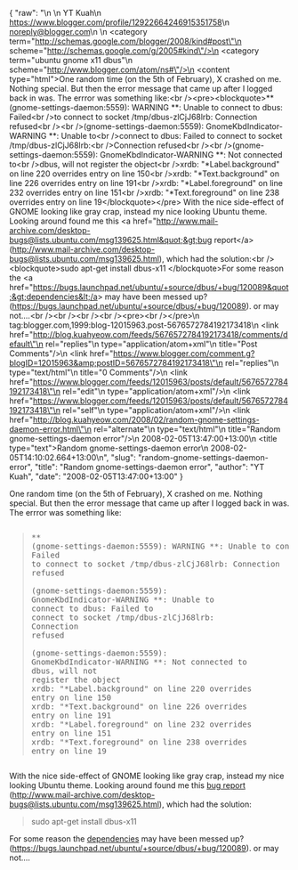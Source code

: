{
  "raw": "<entry>\n  <author>\n    <name>YT Kuah</name>\n    <uri>https://www.blogger.com/profile/12922664246915351758</uri>\n    <email>noreply@blogger.com</email>\n  </author>\n  <category term=\"http://schemas.google.com/blogger/2008/kind#post\"\n    scheme=\"http://schemas.google.com/g/2005#kind\"/>\n  <category term=\"ubuntu gnome x11 dbus\"\n    scheme=\"http://www.blogger.com/atom/ns#\"/>\n  <content type=\"html\">One random time (on the 5th of February), X crashed on me. Nothing special. But then the error message that came up after I logged back in was. The errror was something like:&lt;br /&gt;&lt;pre&gt;&lt;blockquote&gt;** (gnome-settings-daemon:5559): WARNING **: Unable to connect to dbus: Failed&lt;br /&gt;to connect to socket /tmp/dbus-zlCjJ68lrb: Connection refused&lt;br /&gt;&lt;br /&gt;(gnome-settings-daemon:5559): GnomeKbdIndicator-WARNING **: Unable to&lt;br /&gt;connect to dbus: Failed to connect to socket /tmp/dbus-zlCjJ68lrb:&lt;br /&gt;Connection refused&lt;br /&gt;&lt;br /&gt;(gnome-settings-daemon:5559): GnomeKbdIndicator-WARNING **: Not connected to&lt;br /&gt;dbus, will not register the object&lt;br /&gt;xrdb:  &quot;*Label.background&quot; on line 220 overrides entry on line 150&lt;br /&gt;xrdb:  &quot;*Text.background&quot; on line 226 overrides entry on line 191&lt;br /&gt;xrdb:  &quot;*Label.foreground&quot; on line 232 overrides entry on line 151&lt;br /&gt;xrdb:  &quot;*Text.foreground&quot; on line 238 overrides entry on line 19&lt;/blockquote&gt;&lt;/pre&gt; With the nice side-effect of GNOME looking like gray crap, instead my nice looking Ubuntu theme. Looking around found me this &lt;a href=&quot;http://www.mail-archive.com/desktop-bugs@lists.ubuntu.com/msg139625.html&quot;&gt;bug report&lt;/a&gt; (http://www.mail-archive.com/desktop-bugs@lists.ubuntu.com/msg139625.html), which had the solution:&lt;br /&gt;&lt;blockquote&gt;sudo apt-get install dbus-x11 &lt;/blockquote&gt;For some reason the &lt;a href=&quot;https://bugs.launchpad.net/ubuntu/+source/dbus/+bug/120089&quot;&gt;dependencies&lt;/a&gt; may have been messed up? (https://bugs.launchpad.net/ubuntu/+source/dbus/+bug/120089). or may not....&lt;br /&gt;&lt;br /&gt;&lt;br /&gt;&lt;br /&gt;&lt;pre&gt;&lt;br /&gt;&lt;/pre&gt;</content>\n  <id>tag:blogger.com,1999:blog-12015963.post-5676572784192173418</id>\n  <link href=\"http://blog.kuahyeow.com/feeds/5676572784192173418/comments/default\"\n    rel=\"replies\"\n    type=\"application/atom+xml\"\n    title=\"Post Comments\"/>\n  <link href=\"https://www.blogger.com/comment.g?blogID=12015963&amp;postID=5676572784192173418\"\n    rel=\"replies\"\n    type=\"text/html\"\n    title=\"0 Comments\"/>\n  <link href=\"https://www.blogger.com/feeds/12015963/posts/default/5676572784192173418\"\n    rel=\"edit\"\n    type=\"application/atom+xml\"/>\n  <link href=\"https://www.blogger.com/feeds/12015963/posts/default/5676572784192173418\"\n    rel=\"self\"\n    type=\"application/atom+xml\"/>\n  <link href=\"http://blog.kuahyeow.com/2008/02/random-gnome-settings-daemon-error.html\"\n    rel=\"alternate\"\n    type=\"text/html\"\n    title=\"Random gnome-settings-daemon error\"/>\n  <published>2008-02-05T13:47:00+13:00</published>\n  <title type=\"text\">Random gnome-settings-daemon error</title>\n  <updated>2008-02-05T14:10:02.664+13:00</updated>\n</entry>",
  "slug": "random-gnome-settings-daemon-error",
  "title": "Random gnome-settings-daemon error",
  "author": "YT Kuah",
  "date": "2008-02-05T13:47:00+13:00"
}

One random time (on the 5th of February), X crashed on me. Nothing special. But then the error message that came up after I logged back in was. The errror was something like:<br /><pre><blockquote>** (gnome-settings-daemon:5559): WARNING **: Unable to connect to dbus: Failed<br />to connect to socket /tmp/dbus-zlCjJ68lrb: Connection refused<br /><br />(gnome-settings-daemon:5559): GnomeKbdIndicator-WARNING **: Unable to<br />connect to dbus: Failed to connect to socket /tmp/dbus-zlCjJ68lrb:<br />Connection refused<br /><br />(gnome-settings-daemon:5559): GnomeKbdIndicator-WARNING **: Not connected to<br />dbus, will not register the object<br />xrdb:  "*Label.background" on line 220 overrides entry on line 150<br />xrdb:  "*Text.background" on line 226 overrides entry on line 191<br />xrdb:  "*Label.foreground" on line 232 overrides entry on line 151<br />xrdb:  "*Text.foreground" on line 238 overrides entry on line 19</blockquote></pre> With the nice side-effect of GNOME looking like gray crap, instead my nice looking Ubuntu theme. Looking around found me this <a href="http://www.mail-archive.com/desktop-bugs@lists.ubuntu.com/msg139625.html">bug report</a> (http://www.mail-archive.com/desktop-bugs@lists.ubuntu.com/msg139625.html), which had the solution:<br /><blockquote>sudo apt-get install dbus-x11 </blockquote>For some reason the <a href="https://bugs.launchpad.net/ubuntu/+source/dbus/+bug/120089">dependencies</a> may have been messed up? (https://bugs.launchpad.net/ubuntu/+source/dbus/+bug/120089). or may not....<br /><br /><br /><br /><pre><br /></pre>